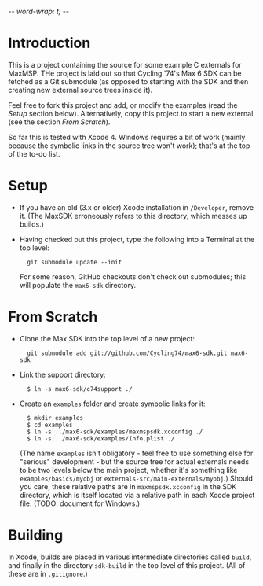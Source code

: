 -*- word-wrap: t; -*-

# Introduction

This is a project containing the source for some example C externals for MaxMSP. THe project is laid out so that Cycling '74's Max 6 SDK can be fetched as a Git submodule (as opposed to starting with the SDK and then creating new external source trees inside it).

Feel free to fork this project and add, or modify the examples (read the _Setup_ section below). Alternatively, copy this project to start a new external (see the section _From Scratch_).

So far this is tested with Xcode 4. Windows requires a bit of work (mainly because the symbolic links in the source tree won't work); that's at the top of the to-do list.

# Setup

- If you have an old (3.x or older) Xcode installation in `/Developer`,
  remove it. (The MaxSDK erroneously refers to this directory, which
  messes up builds.)

- Having checked out this project, type the following into a Terminal at
  the top level:

        git submodule update --init

  For some reason, GitHub checkouts don't check out submodules; this
  will populate the `max6-sdk` directory.

# From Scratch

- Clone the Max SDK into the top level of a new project:

        git submodule add git://github.com/Cycling74/max6-sdk.git max6-sdk

- Link the support directory:

        $ ln -s max6-sdk/c74support ./

- Create an `examples` folder and create symbolic links for it:

        $ mkdir examples
        $ cd examples
        $ ln -s ../max6-sdk/examples/maxmspsdk.xcconfig ./
        $ ln -s ../max6-sdk/examples/Info.plist ./

  (The name `examples` isn't obligatory - feel free to use something
  else for "serious" development - but the source tree for actual
  externals needs to be two levels below the main project, whether it's
  something like `examples/basics/myobj` or
  `externals-src/main-externals/myobj`.) Should you care, these relative
  paths are in `maxmspsdk.xcconfig` in the SDK directory, which is
  itself located via a relative path in each Xcode project file. (TODO:
  document for Windows.)

# Building

In Xcode, builds are placed in various intermediate directories called `build`, and finally in the directory `sdk-build` in the top level of this project. (All of these are in `.gitignore`.)
